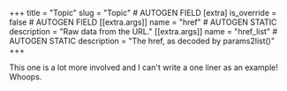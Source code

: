 +++
title = "Topic"
slug = "Topic" # AUTOGEN FIELD
[extra]
is_override = false # AUTOGEN FIELD
[[extra.args]]
name = "href" # AUTOGEN STATIC
description = "Raw data from the URL."
[[extra.args]]
name = "href_list" # AUTOGEN STATIC
description = "The href, as decoded by params2list()"
+++

This one is a lot more involved and I can't write a one liner as an example! Whoops.